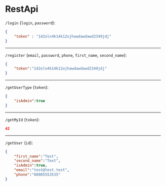 # RestApi

`/login` (`login`, `password`):
```json
{
    "token" : "142oln4k14k12ojhawdawdawd2349jdj"
}
```
---
`/register` (`email`, `password`, `phone`, `first_name`, `second_name`):
```json
{
    "token":"142oln4k14k12ojhawdawdawd2349jdj"
}
```
---
`/getUserType` (`token`):
```json
{
    "isAdmin":true
}
```
---
`/getMyId` (`token`):

```json
42
```
---

`/getUser` (`id`):
```json
{
    "first_name":"Text",
    "second_name":"Text",
    "isAdmin":true,
    "email":"test@test.test",
    "phone":"88005553535"
}
```

